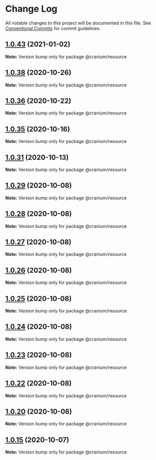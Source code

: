 # Change Log

All notable changes to this project will be documented in this file.
See [Conventional Commits](https://conventionalcommits.org) for commit guidelines.

## [1.0.43](https://github.com/alexgul4enko/bones/compare/v1.0.42...v1.0.43) (2021-01-02)

**Note:** Version bump only for package @cranium/resource





## [1.0.38](https://github.com/alexgul4enko/bones/compare/v1.0.37...v1.0.38) (2020-10-26)

**Note:** Version bump only for package @cranium/resource





## [1.0.36](https://github.com/alexgul4enko/bones/compare/v1.0.35...v1.0.36) (2020-10-22)

**Note:** Version bump only for package @cranium/resource





## [1.0.35](https://github.com/alexgul4enko/bones/compare/v1.0.34...v1.0.35) (2020-10-16)

**Note:** Version bump only for package @cranium/resource





## [1.0.31](https://github.com/alexgul4enko/bones/compare/v1.0.30...v1.0.31) (2020-10-13)

**Note:** Version bump only for package @cranium/resource





## [1.0.29](https://github.com/alexgul4enko/bones/compare/v1.0.28...v1.0.29) (2020-10-08)

**Note:** Version bump only for package @cranium/resource





## [1.0.28](https://github.com/alexgul4enko/bones/compare/v1.0.27...v1.0.28) (2020-10-08)

**Note:** Version bump only for package @cranium/resource





## [1.0.27](https://github.com/alexgul4enko/bones/compare/v1.0.26...v1.0.27) (2020-10-08)

**Note:** Version bump only for package @cranium/resource





## [1.0.26](https://github.com/alexgul4enko/bones/compare/v1.0.25...v1.0.26) (2020-10-08)

**Note:** Version bump only for package @cranium/resource





## [1.0.25](https://github.com/alexgul4enko/bones/compare/v1.0.24...v1.0.25) (2020-10-08)

**Note:** Version bump only for package @cranium/resource





## [1.0.24](https://github.com/alexgul4enko/bones/compare/v1.0.23...v1.0.24) (2020-10-08)

**Note:** Version bump only for package @cranium/resource





## [1.0.23](https://github.com/alexgul4enko/bones/compare/v1.0.22...v1.0.23) (2020-10-08)

**Note:** Version bump only for package @cranium/resource





## [1.0.22](https://github.com/alexgul4enko/bones/compare/v1.0.20...v1.0.22) (2020-10-08)

**Note:** Version bump only for package @cranium/resource





## [1.0.20](https://github.com/alexgul4enko/bones/compare/v1.0.19...v1.0.20) (2020-10-08)

**Note:** Version bump only for package @cranium/resource





## [1.0.15](https://github.com/alexgul4enko/bones/compare/v1.0.14...v1.0.15) (2020-10-07)

**Note:** Version bump only for package @cranium/resource
